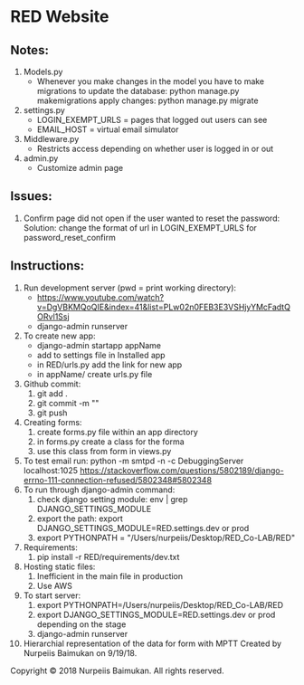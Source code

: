 
# RED Website 
## Notes:
1. Models.py   
   - Whenever you make changes in the model you have to make migrations to update the database:
    python manage.py  makemigrations
    apply changes: python manage.py migrate
2. settings.py
    - LOGIN_EXEMPT_URLS = pages that logged out users can see
    - EMAIL_HOST = virtual email simulator
3. Middleware.py
    - Restricts access depending on whether user is logged in or out
4. admin.py
    - Customize admin page

## Issues:
1. Confirm page did not open if the user wanted to reset the password:
    Solution: change the format of url in LOGIN_EXEMPT_URLS for password_reset_confirm

## Instructions:
1. Run development server (pwd = print working directory):
    - https://www.youtube.com/watch?v=DgVBKMQoQIE&index=41&list=PLw02n0FEB3E3VSHjyYMcFadtQORvl1Ssj
    - django-admin runserver
2. To create new app:
    - django-admin startapp appName 
    - add to settings file in Installed app
    - in RED/urls.py add the link for new app
    - in appName/ create urls.py file
3. Github commit:
    1. git add . 
    2. git commit -m ""
    3. git push
4. Creating forms:
    1. create forms.py file within an app directory
    2. in forms.py create a class for the forma
    3. use this class from form in views.py
5. To test email run:
python -m smtpd -n -c DebuggingServer localhost:1025
https://stackoverflow.com/questions/5802189/django-errno-111-connection-refused/5802348#5802348
6. To run through django-admin command:
    1. check django setting module: env | grep DJANGO_SETTINGS_MODULE
    2. export the path: export DJANGO_SETTINGS_MODULE=RED.settings.dev or prod
    3. export PYTHONPATH = "/Users/nurpeiis/Desktop/RED_Co-LAB/RED"
7. Requirements:
    1. pip install -r RED/requirements/dev.txt
8. Hosting static files:
    1. Inefficient in the main file in production
    2. Use AWS
9. To start server:
    1. export PYTHONPATH=/Users/nurpeiis/Desktop/RED_Co-LAB/RED
    2. export DJANGO_SETTINGS_MODULE=RED.settings.dev or prod depending on the stage
    3. django-admin runserver
10. Hierarchial representation of the data for form with MPTT
Created by Nurpeiis Baimukan on 9/19/18.

Copyright © 2018 Nurpeiis Baimukan. All rights reserved.
